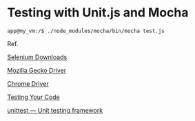 # Testing with Unit.js and Mocha

```
app@my_vm:/$ ./node_modules/mocha/bin/mocha test.js 

```

Ref.

[Selenium Downloads](http://www.seleniumhq.org/download/)

[Mozilla Gecko Driver](https://github.com/mozilla/geckodriver/releases)

[Chrome Driver](https://sites.google.com/a/chromium.org/chromedriver/)

[Testing Your Code](http://docs.python-guide.org/en/latest/writing/tests/)

[unittest — Unit testing framework](https://docs.python.org/2/library/unittest.html)